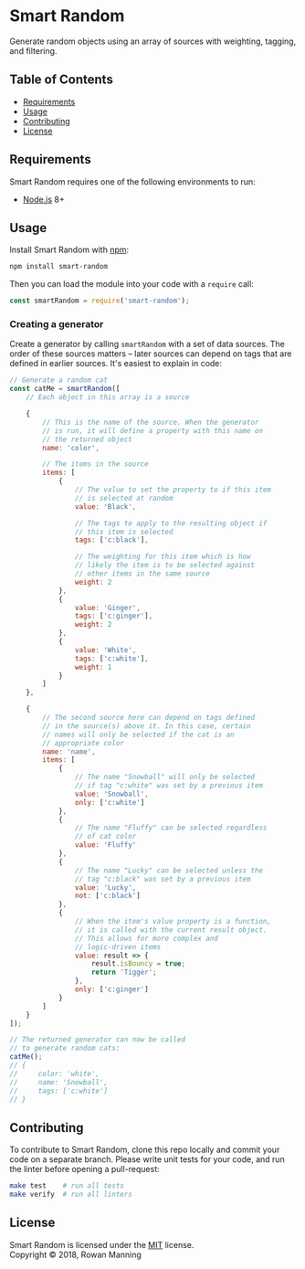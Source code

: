 
# Smart Random

Generate random objects using an array of sources with weighting, tagging, and filtering.


## Table of Contents

  * [Requirements](#requirements)
  * [Usage](#usage)
  * [Contributing](#contributing)
  * [License](#license)


## Requirements

Smart Random requires one of the following environments to run:

  * [Node.js] 8+


## Usage

Install Smart Random with [npm]:

```sh
npm install smart-random
```

Then you can load the module into your code with a `require` call:

```js
const smartRandom = require('smart-random');
```

### Creating a generator

Create a generator by calling `smartRandom` with a set of data sources. The order of these sources matters – later sources can depend on tags that are defined in earlier sources. It's easiest to explain in code:

```js
// Generate a random cat
const catMe = smartRandom([
    // Each object in this array is a source

    {
        // This is the name of the source. When the generator
        // is run, it will define a property with this name on
        // the returned object
        name: 'color',

        // The items in the source
        items: [
            {
                // The value to set the property to if this item
                // is selected at random
                value: 'Black',

                // The tags to apply to the resulting object if
                // this item is selected
                tags: ['c:black'],

                // The weighting for this item which is how
                // likely the item is to be selected against
                // other items in the same source
                weight: 2
            },
            {
                value: 'Ginger',
                tags: ['c:ginger'],
                weight: 2
            },
            {
                value: 'White',
                tags: ['c:white'],
                weight: 1
            }
        ]
    },

    {
        // The second source here can depend on tags defined
        // in the source(s) above it. In this case, certain
        // names will only be selected if the cat is an
        // appropriate color
        name: 'name',
        items: [
            {
                // The name "Snowball" will only be selected
                // if tag "c:white" was set by a previous item
                value: 'Snowball',
                only: ['c:white']
            },
            {
                // The name "Fluffy" can be selected regardless
                // of cat color
                value: 'Fluffy'
            },
            {
                // The name "Lucky" can be selected unless the
                // tag "c:black" was set by a previous item
                value: 'Lucky',
                not: ['c:black']
            },
            {
                // When the item's value property is a function,
                // it is called with the current result object.
                // This allows for more complex and
                // logic-driven items
                value: result => {
                    result.isBouncy = true;
                    return 'Tigger';
                },
                only: ['c:ginger']
            }
        ]
    }
]);

// The returned generator can now be called
// to generate random cats:
catMe();
// {
//     color: 'white',
//     name: 'Snowball',
//     tags: ['c:white']
// }
```


## Contributing

To contribute to Smart Random, clone this repo locally and commit your code on a separate branch. Please write unit tests for your code, and run the linter before opening a pull-request:

```sh
make test    # run all tests
make verify  # run all linters
```


## License

Smart Random is licensed under the [MIT] license.  
Copyright &copy; 2018, Rowan Manning



[mit]: LICENSE
[node.js]: https://nodejs.org/
[npm]: https://www.npmjs.com/
